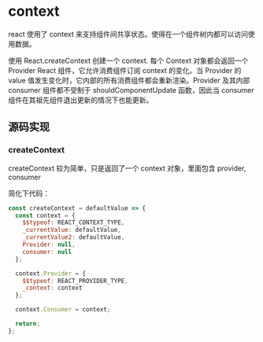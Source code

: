 # context

react 使用了 context 来支持组件间共享状态。使得在一个组件树内都可以访问使用数据。

使用 React.createContext 创建一个 context. 每个 Context 对象都会返回一个 Provider React 组件，它允许消费组件订阅 context 的变化。当 Provider 的 value 值发生变化时，它内部的所有消费组件都会重新渲染。Provider 及其内部 consumer 组件都不受制于 shouldComponentUpdate 函数，因此当 consumer 组件在其祖先组件退出更新的情况下也能更新。

## 源码实现

### createContext

createContext 较为简单，只是返回了一个 context 对象，里面包含 provider, consumer

简化下代码：

```javascript
const createContext = defaultValue => {
  const context = {
    $$typeof: REACT_CONTEXT_TYPE,
    _currentValue: defaultValue,
    _currentValue2: defaultValue,
    Provider: null,
    consumer: null
  };

  context.Provider = {
    $$typeof: REACT_PROVIDER_TYPE,
    _context: context
  };

  context.Consumer = context;

  return;
};
```
